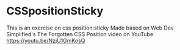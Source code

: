# CSSpositionSticky

This is an exercise on css position:sticky
Made based on Web Dev Simplified's The Forgotten CSS Position video on YouTube
https://youtu.be/NzjU1GmKosQ
